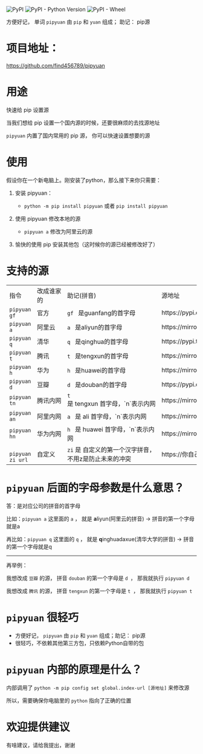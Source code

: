 
![PyPI](https://img.shields.io/pypi/v/pipyuan)
![PyPI - Python Version](https://img.shields.io/pypi/pyversions/pipyuan)
![PyPI - Wheel](https://img.shields.io/pypi/wheel/pipyuan)


方便好记， 单词 `pipyuan` 由 `pip` 和 `yuan` 组成； 助记： pip源

# 项目地址：
https://github.com/find456789/pipyuan

# 用途

快速给 pip 设置源

当我们想给 pip 设置一个国内源的时候，还要很麻烦的去找源地址

`pipyuan` 内置了国内常用的 pip 源， 你可以快速设置想要的源

# 使用

假设你在一个新电脑上。刚安装了python，那么接下来你只需要：

1. 安装 pipyuan：
   - `python -m pip install pipyuan` 或者 `pip install pipyuan `
2. 使用 pipyuan 修改本地的源
   - `pipyuan a`  修改为阿里云的源
   
3. 愉快的使用 pip 安装其他包（这时候你的源已经被修改好了）



# 支持的源

[comment]: <> (用table是因为网址占用太多空间，指令被迫换行了)
<table>
    <tr>
        <td>指令</td>
        <td>改成谁家的</td>
        <td>助记(拼音)</td>
        <td>源地址</td>
    </tr>
    <tr>
        <td >  <code>pipyuan gf</code> </td>
        <td>官方</td>
        <td> <code>gf </code> 是guanfang的首字母</td>
        <td>https://pypi.org/simple/</td>
    </tr>
    <tr>
        <td> <code>pipyuan a </code> </td>
        <td>阿里云</td>
        <td> <code>a </code> 是aliyun的首字母</td>
        <td>https://mirrors.aliyun.com/pypi/simple/</td>
    </tr>
    <tr>
        <td> <code>pipyuan q </code> </td>
        <td>清华</td>
        <td> <code>q </code> 是qinghua的首字母</td>
        <td>https://pypi.tuna.tsinghua.edu.cn/simple</td>
    </tr>
    <tr>
        <td> <code>pipyuan t </code> </td>
        <td>腾讯</td>
        <td> <code>t </code> 是tengxun的首字母</td>
        <td>https://mirrors.cloud.tencent.com/pypi/simple</td>
    </tr>
    <tr>
        <td> <code>pipyuan h </code> </td>
        <td>华为</td>
        <td> <code>h </code> 是huawei的首字母</td>
        <td>https://mirrors.huaweicloud.com/repository/pypi/simple/</td>
    </tr>
    <tr>
        <td> <code>pipyuan d </code> </td>
        <td>豆瓣</td>
        <td> <code>d </code> 是douban的首字母</td>
        <td>https://pypi.douban.com/simple/</td>
    </tr>
    <tr>
        <td> <code>pipyuan tn </code> </td>
        <td  nowrap="nowrap">腾讯内网</td>
        <td  nowrap="nowrap"> <code>t </code> 是 tengxun 首字母，`n`表示内网</td>
        <td>https://mirrors.tencentyun.com/pypi/simple</td>
    </tr>
    <tr>
        <td> <code>pipyuan an </code> </td>
        <td>阿里内网</td>
        <td> <code>a </code> 是 ali 首字母，`n`表示内网</td>
        <td>https://mirrors.aliyuncs.com/pypi/simple/</td>
    </tr>
    <tr>
        <td> <code>pipyuan hn </code> </td>
        <td>华为内网</td>
        <td> <code>h </code> 是 huawei 首字母，`n`表示内网</td>
        <td>https://mirrors.myhuaweicloud.com/pypi/web/simple</td>
    </tr>
    <tr>
        <td   nowrap="nowrap"> <code>  pipyuan zi url </code> </td>
        <td>自定义</td>
        <td> <code>zi</code> 是 自定义的第一个汉字拼音，不用z是防止未来的冲突</td>
        <td>https://你自己的网址</td>
    </tr>
</table>




# `pipyuan` 后面的字母参数是什么意思？

答：是对应公司的拼音的首字母

比如：`pipyuan a`
这里面的 `a` ， 就是 **a**liyun(阿里云的拼音) ->  拼音的第一个字母就是a

再比如：`pipyuan q`
这里面的 `q` ， 就是 **q**inghuadaxue(清华大学的拼音) -> 拼音的第一个字母就是q

----

再举例：

我想改成 `豆瓣` 的源， 拼音 `douban` 的第一个字母是 `d `， 那我就执行 `pipyuan d`

我想改成 `腾讯` 的源， 拼音 `tengxun` 的第一个字母是 `t `， 那我就执行 `pipyuan t`




# `pipyuan` 很轻巧

- 方便好记， `pipyuan` 由 `pip` 和 `yuan` 组成；助记： pip源
- 很轻巧，不依赖其他第三方包，只依赖Python自带的包

# `pipyuan` 内部的原理是什么？

内部调用了 `python -m pip config set global.index-url [源地址]` 来修改源

所以，需要确保你电脑里的 `python` 指向了正确的位置

[comment]: <> (# `pipyuan` 高级命令)

[comment]: <> (待添加。。。 )


# 欢迎提供建议

有啥建议，请给我提出，谢谢


[comment]: <> (打包 https://packaging.python.org/tutorials/packaging-projects/)

[comment]: <> (# pip config set global.index-url https://pypi.tuna.tsinghua.edu.cn/simple)
[comment]: <> (# python -m pip config set global.index-url https://pypi.tuna.tsinghua.edu.cn/simple)

[comment]: <> (# pip config get global.index-url)

[comment]: <> (# 待添加的功能 )

[comment]: <> ([ ] 目前是直接替换为某个源，未来支持 在原基础上 新增源（有时候想同时用多个源）)

[comment]: <> (   pipyuan jia a, 在原基础上，增加 阿里云)

[comment]: <> (   pipyuan jiazi 在源基础上，增加 自定义的源)

[comment]: <> (   pipyuan a 把现有的所有的，替换为 阿里云的)

